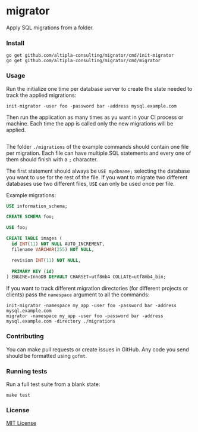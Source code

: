 
# migrator

Apply SQL migrations from a folder.


### Install

```shell
go get github.com/altipla-consulting/migrator/cmd/init-migrator
go get github.com/altipla-consulting/migrator/cmd/migrator
```


### Usage

Run the initialize one time per database server to create the state needed to track the applied migrations:

```shell
init-migrator -user foo -password bar -address mysql.example.com
```

Then run the application as many times as yu want in your CI process or machine. Each time the app is called only the new migrations will be applied.

```shell
```

The folder `./migrations` of the example commands should contain one file per migration. Each file can have multiple SQL statements and every one of them should finish with a `;` character.

The first statement should always be `USE mydbname;` selecting the database you want to use for the rest of the file. If you want to migrate two different databases use two different files, `USE` can only be used once per file.

Example migrations:

```sql
USE information_schema;

CREATE SCHEMA foo;
```

```sql
USE foo;

CREATE TABLE images (
  id INT(11) NOT NULL AUTO_INCREMENT,
  filename VARCHAR(255) NOT NULL,

  revision INT(11) NOT NULL,
  
  PRIMARY KEY (id)
) ENGINE=InnoDB DEFAULT CHARSET=utf8mb4 COLLATE=utf8mb4_bin;
```

If you want to track different migration directories (for different projects or clients) pass the `namespace` argument to all the commands:

```shell
init-migrator -namespace my_app -user foo -password bar -address mysql.example.com
migrator -namespace my_app -user foo -password bar -address mysql.example.com -directory ./migrations
```


### Contributing

You can make pull requests or create issues in GitHub. Any code you send should be formatted using `gofmt`.


### Running tests

Run a full test suite from a blank state:

```shell
make test
```


### License

[MIT License](LICENSE)
